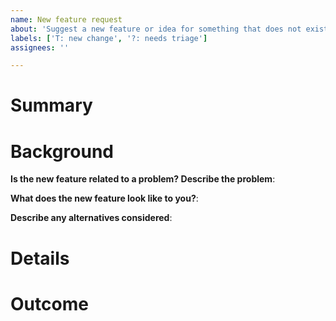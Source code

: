 ```yaml
---
name: New feature request
about: 'Suggest a new feature or idea for something that does not exist yet.'
labels: ['T: new change', '?: needs triage']
assignees: ''

---
```


# Summary
<!-- Describe the new feature in one sentence. -->


# Background
<!-- Share context to why this new feature is important or why it should be completed. -->

**Is the new feature related to a problem? Describe the problem**:

**What does the new feature look like to you?**:

**Describe any alternatives considered**:


# Details
<!-- Help us understand the implementation. Add specific details about the new feature or implementation below. Are there specific next steps to take? -->


# Outcome
<!-- Describe the impact of this new feature to the site in one sentence. -->


